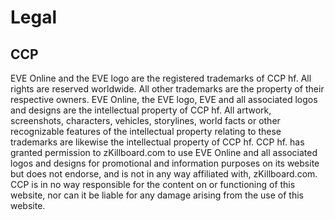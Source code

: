 # Legal
## CCP
EVE Online and the EVE logo are the registered trademarks of CCP hf. All rights are reserved worldwide. All other trademarks are the property of their respective owners. EVE Online, the EVE logo, EVE and all associated logos and designs are the intellectual property of CCP hf. All artwork, screenshots, characters, vehicles, storylines, world facts or other recognizable features of the intellectual property relating to these trademarks are likewise the intellectual property of CCP hf. CCP hf. has granted permission to zKillboard.com to use EVE Online and all associated logos and designs for promotional and information purposes on its website but does not endorse, and is not in any way affiliated with, zKillboard.com. CCP is in no way responsible for the content on or functioning of this website, nor can it be liable for any damage arising from the use of this website.
